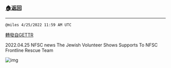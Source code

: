 ###  [:house:返回](README.md)
---


`@miles 4/25/2022 11:59 AM UTC`

[轉發自GETTR](https://gettr.com/post/p17013ycccf)

2022.04.25 NFSC news  The Jewish Volunteer Shows Supports To NFSC Frontline Rescue Team

![img](https://media.gettr.com/group22/origin/2022/04/25/11/927bfe15-a361-f980-278e-497f50ca5bfb/9548d67018b19975dcafea4c4484666a.png)
